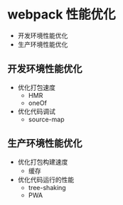 # webpack 性能优化
* 开发环境性能优化
* 生产环境性能优化

## 开发环境性能优化
* 优化打包速度
    - HMR
    - oneOf
* 优化代码调试
    - source-map
## 生产环境性能优化
* 优化打包构建速度
    - 缓存
* 优化代码运行的性能
    - tree-shaking
    - PWA
